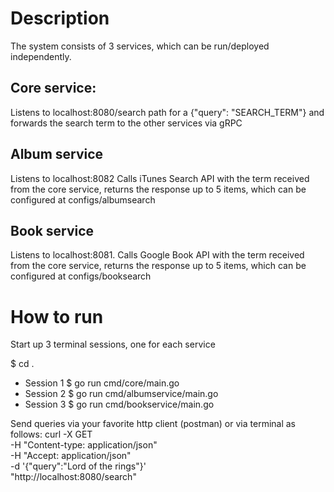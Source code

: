# Description

The system consists of 3 services, which can be run/deployed independently.

## Core service:
Listens to localhost:8080/search path for a {"query": "SEARCH_TERM"} and forwards the search term to the other services via gRPC

## Album service
Listens to localhost:8082 Calls iTunes Search API with the term received from the core service, returns the response up to 5 items, which can be configured at configs/albumsearch

## Book service
Listens to localhost:8081. Calls Google Book API with the term received from the core service, returns the response up to 5 items, which can be configured at configs/booksearch

# How to run
Start up 3 terminal sessions, one for each service

$ cd .
-   Session 1
$ go run cmd/core/main.go
-   Session 2
$ go run cmd/albumservice/main.go
-   Session 3
$ go run cmd/bookservice/main.go

Send queries via your favorite http client (postman) or via terminal as follows:
curl -X GET \
  -H "Content-type: application/json" \
  -H "Accept: application/json" \
  -d '{"query":"Lord of the rings"}' \
  "http://localhost:8080/search"